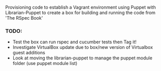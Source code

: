 Provisioning code to establish a Vagrant environment using Puppet with
Librarian-Puppet to create a box for building and running the code from
'The RSpec Book'

### TODO:

* Test the box can run rspec and cucumber tests then Tag it!
* Investigate VirtualBox update due to box/new version of Virtualbox guest additions
* Look at moving the librarian-puppet to manage the puppet module folder (use puppet module list)